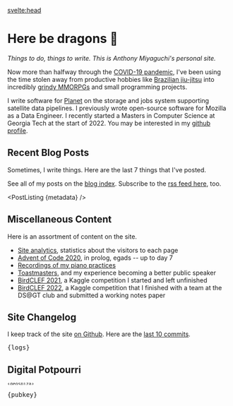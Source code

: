 <script context="module">
  export async function preload() {
    let git_logs = await this.fetch("api/v1/git-logs.txt");
    let blog_posts = await this.fetch("api/v1/blog-posts.json");
    return {
      logs: await git_logs.text(),
      metadata: (await blog_posts.json()).slice(0, 7)
    };
  }
</script>

<script>
    import PostListing from "../components/PostListing.svelte";
    import Mandelbrot from "../components/mandelbrot/Mandelbrot.svelte";
    import geospiza from "../assets/geospiza.txt";
    import pubkey from "../assets/gpg-pubkey.txt";

    export let logs;
    export let metadata;
</script>

<svelte:head>

  <title>Anthony Miyaguchi's corner of the internet</title>
</svelte:head>

# Here be dragons 🐉

_Things to do, things to write. This is Anthony Miyaguchi's personal site._

Now more than halfway through the [COVID-19 pandemic][pandemic], I've been using
the time stolen away from productive hobbies like [Brazilian jiu-jitsu][bjj]
into incredibly [grindy MMORPGs][mmorpg] and small programming projects.

I write software for [Planet] on the storage and jobs system supporting
satellite data pipelines. I previously wrote open-source software for Mozilla as
a Data Engineer. I recently started a Masters in Computer Science at Georgia
Tech at the start of 2022. You may be interested in my [github
profile](https://github.com/acmiyaguchi).

[pandemic]: https://en.wikipedia.org/wiki/COVID-19_pandemic
[bjj]: https://en.wikipedia.org/wiki/Brazilian_jiu-jitsu
[mmorpg]: https://en.wikipedia.org/wiki/Massively_multiplayer_online_role-playing_game
[planet]: https://www.planet.com/

## Recent Blog Posts

Sometimes, I write things. Here are the last 7 things that I've posted.

See all of my posts on the [blog index](blog). Subscribe to the [rss feed
here](blog/rss.xml), too.

<PostListing {metadata} />

## Miscellaneous Content

Here is an assortment of content on the site.

- [Site analytics](analytics), statistics about the visitors to each page
- [Advent of Code 2020](aoc-2020), in prolog, egads -- up to day 7
- [Recordings of my piano practices](piano)
- [Toastmasters](toastmasters), and my experience becoming a better public
  speaker
- [BirdCLEF 2021](birdclef-2021), a Kaggle competition I started and left
  unfinished
- [BirdCLEF 2022](https://github.com/acmiyaguchi/birdclef-2022), a Kaggle
  competition that I finished with a team at the DS@GT club and submitted a
  working notes paper

## Site Changelog

I keep track of the site [on Github][source]. Here are the [last 10
commits][commits].

<pre style="overflow:auto">
{logs}
</pre>

[source]: https://github.com/acmiyaguchi/acmiyaguchi.me/tree/main/home
[commits]: https://github.com/acmiyaguchi/acmiyaguchi.me/commits/main/home

## Digital Potpourri

<Mandelbrot />

<pre style="font: 10px/5px monospace;">{geospiza}</pre>

<pre>{pubkey}</pre>
